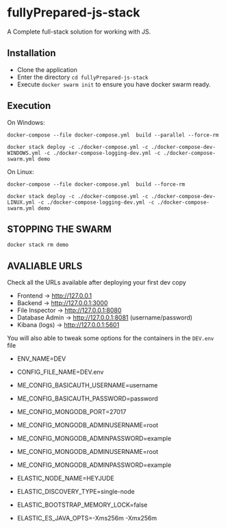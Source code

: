 # fullyPrepared-js-stack


A Complete full-stack solution for working with JS. 


## Installation

- Clone the application
- Enter the directory `cd fullyPrepared-js-stack`
- Execute `docker swarm init` to ensure you have docker swarm ready.



## Execution

On Windows:
```
docker-compose --file docker-compose.yml  build --parallel --force-rm

docker stack deploy -c ./docker-compose.yml -c ./docker-compose-dev-WINDOWS.yml -c ./docker-compose-logging-dev.yml -c ./docker-compose-swarm.yml demo
```

On Linux:
```
docker-compose --file docker-compose.yml  build --force-rm

docker stack deploy -c ./docker-compose.yml -c ./docker-compose-dev-LINUX.yml -c ./docker-compose-logging-dev.yml -c ./docker-compose-swarm.yml demo
```

## STOPPING THE SWARM


```
docker stack rm demo
```




## AVALIABLE URLS

Check all the URLs available after deploying your first dev copy

- Frontend -> http://127.0.0.1
- Backend -> http://127.0.0.1:3000
- File Inspector -> http://127.0.0.1:8080
- Database Admin -> http://127.0.0.1:8081 (username/password)
- Kibana (logs) -> http://127.0.0.1:5601


You will also able to tweak some options for the containers in the `DEV.env` file


- ENV_NAME=DEV
- CONFIG_FILE_NAME=DEV.env
- ME_CONFIG_BASICAUTH_USERNAME=username
- ME_CONFIG_BASICAUTH_PASSWORD=password

- ME_CONFIG_MONGODB_PORT=27017
- ME_CONFIG_MONGODB_ADMINUSERNAME=root
- ME_CONFIG_MONGODB_ADMINPASSWORD=example
- ME_CONFIG_MONGODB_ADMINUSERNAME=root
- ME_CONFIG_MONGODB_ADMINPASSWORD=example

- ELASTIC_NODE_NAME=HEYJUDE
- ELASTIC_DISCOVERY_TYPE=single-node
- ELASTIC_BOOTSTRAP_MEMORY_LOCK=false
- ELASTIC_ES_JAVA_OPTS=-Xms256m -Xmx256m
